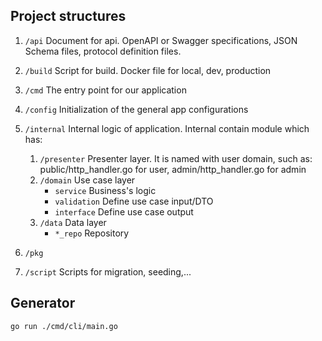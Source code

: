 ## Project structures

1. `/api` Document for api. OpenAPI or Swagger specifications, JSON Schema files, protocol definition files.
2. `/build` Script for build. Docker file for local, dev, production
3. `/cmd` The entry point for our application
4. `/config` Initialization of the general app configurations
5. `/internal` Internal logic of application. Internal contain module which has:
    1. `/presenter` Presenter layer. It is named with user domain, such as: public/http_handler.go for user, admin/http_handler.go for admin
    2. `/domain` Use case layer
        * `service` Business's logic
        * `validation` Define use case input/DTO
        * `interface` Define use case output
    3. `/data` Data layer
        * `*_repo` Repository 

6. `/pkg`
7. `/script` Scripts for migration, seeding,...

## Generator
```
go run ./cmd/cli/main.go
```